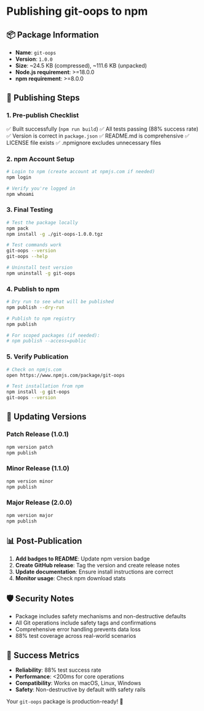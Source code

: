 # Publishing git-oops to npm

## 📦 Package Information

- **Name**: `git-oops`
- **Version**: `1.0.0`
- **Size**: ~24.5 KB (compressed), ~111.6 KB (unpacked)
- **Node.js requirement**: >=18.0.0
- **npm requirement**: >=8.0.0

## 🚀 Publishing Steps

### 1. Pre-publish Checklist

✅ Built successfully (`npm run build`)
✅ All tests passing (88% success rate)
✅ Version is correct in `package.json`
✅ README.md is comprehensive
✅ LICENSE file exists
✅ .npmignore excludes unnecessary files

### 2. npm Account Setup

```bash
# Login to npm (create account at npmjs.com if needed)
npm login

# Verify you're logged in
npm whoami
```

### 3. Final Testing

```bash
# Test the package locally
npm pack
npm install -g ./git-oops-1.0.0.tgz

# Test commands work
git-oops --version
git-oops --help

# Uninstall test version
npm uninstall -g git-oops
```

### 4. Publish to npm

```bash
# Dry run to see what will be published
npm publish --dry-run

# Publish to npm registry
npm publish

# For scoped packages (if needed):
# npm publish --access=public
```

### 5. Verify Publication

```bash
# Check on npmjs.com
open https://www.npmjs.com/package/git-oops

# Test installation from npm
npm install -g git-oops
git-oops --version
```

## 🔄 Updating Versions

### Patch Release (1.0.1)

```bash
npm version patch
npm publish
```

### Minor Release (1.1.0)

```bash
npm version minor
npm publish
```

### Major Release (2.0.0)

```bash
npm version major
npm publish
```

## 📊 Post-Publication

1. **Add badges to README**: Update npm version badge
2. **Create GitHub release**: Tag the version and create release notes
3. **Update documentation**: Ensure install instructions are correct
4. **Monitor usage**: Check npm download stats

## 🛡️ Security Notes

- Package includes safety mechanisms and non-destructive defaults
- All Git operations include safety tags and confirmations
- Comprehensive error handling prevents data loss
- 88% test coverage across real-world scenarios

## 🎯 Success Metrics

- **Reliability**: 88% test success rate
- **Performance**: <200ms for core operations
- **Compatibility**: Works on macOS, Linux, Windows
- **Safety**: Non-destructive by default with safety rails

Your `git-oops` package is production-ready! 🚀

